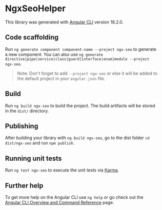 # NgxSeoHelper

This library was generated with [Angular CLI](https://github.com/angular/angular-cli) version 18.2.0.

## Code scaffolding

Run `ng generate component component-name --project ngx-seo` to generate a new component. You can also use `ng generate directive|pipe|service|class|guard|interface|enum|module --project ngx-seo`.

> Note: Don't forget to add `--project ngx-seo` or else it will be added to the default project in your `angular.json` file.

## Build

Run `ng build ngx-seo` to build the project. The build artifacts will be stored in the `dist/` directory.

## Publishing

After building your library with `ng build ngx-seo`, go to the dist folder `cd dist/ngx-seo` and run `npm publish`.

## Running unit tests

Run `ng test ngx-seo` to execute the unit tests via [Karma](https://karma-runner.github.io).

## Further help

To get more help on the Angular CLI use `ng help` or go check out the [Angular CLI Overview and Command Reference](https://angular.dev/tools/cli) page.

